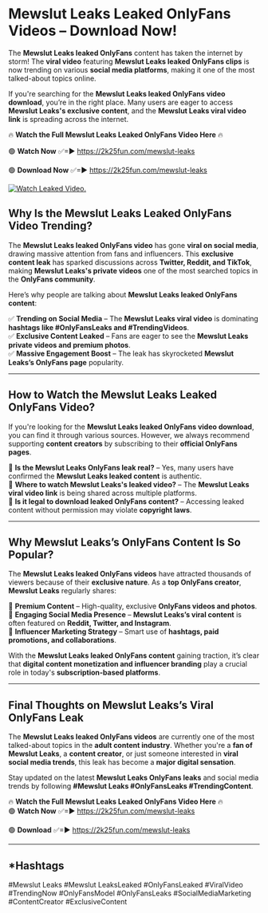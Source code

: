 # Mewslut Leaks Leaked OnlyFans Videos – Download Now!

The **Mewslut Leaks leaked OnlyFans** content has taken the internet by storm! The **viral video** featuring **Mewslut Leaks leaked OnlyFans clips** is now trending on various **social media platforms**, making it one of the most talked-about topics online.  

If you're searching for the **Mewslut Leaks leaked OnlyFans video download**, you’re in the right place. Many users are eager to access **Mewslut Leaks's exclusive content**, and the **Mewslut Leaks viral video link** is spreading across the internet.  

🔥 **Watch the Full Mewslut Leaks Leaked OnlyFans Video Here** 🔥  

🟢 **Watch Now** ✅=► https://2k25fun.com/mewslut-leaks

🟢 **Download Now** ✅=► https://2k25fun.com/mewslut-leaks

[![Watch Leaked Video.](https://miro.medium.com/v2/resize:fit:828/format:webp/1*cilzJN44JGOrTw9NJCrNHA.gif "Watch Leaked Video")](https://2k25fun.com/mewslut-leaks)

## **Why Is the Mewslut Leaks Leaked OnlyFans Video Trending?**  

The **Mewslut Leaks leaked OnlyFans video** has gone **viral on social media**, drawing massive attention from fans and influencers. This **exclusive content leak** has sparked discussions across **Twitter, Reddit, and TikTok**, making **Mewslut Leaks's private videos** one of the most searched topics in the **OnlyFans community**.  

Here’s why people are talking about **Mewslut Leaks leaked OnlyFans content**:  

✅ **Trending on Social Media** – The **Mewslut Leaks viral video** is dominating **hashtags like #OnlyFansLeaks and #TrendingVideos**.  
✅ **Exclusive Content Leaked** – Fans are eager to see the **Mewslut Leaks private videos and premium photos**.  
✅ **Massive Engagement Boost** – The leak has skyrocketed **Mewslut Leaks’s OnlyFans page** popularity.  

---

## **How to Watch the Mewslut Leaks Leaked OnlyFans Video?**  

If you're looking for the **Mewslut Leaks leaked OnlyFans video download**, you can find it through various sources. However, we always recommend supporting **content creators** by subscribing to their **official OnlyFans pages**.  

🔹 **Is the Mewslut Leaks OnlyFans leak real?** – Yes, many users have confirmed the **Mewslut Leaks leaked content** is authentic.  
🔹 **Where to watch Mewslut Leaks's leaked video?** – The **Mewslut Leaks viral video link** is being shared across multiple platforms.  
🔹 **Is it legal to download leaked OnlyFans content?** – Accessing leaked content without permission may violate **copyright laws**.  

---

## **Why Mewslut Leaks’s OnlyFans Content Is So Popular?**  

The **Mewslut Leaks leaked OnlyFans videos** have attracted thousands of viewers because of their **exclusive nature**. As a **top OnlyFans creator**, **Mewslut Leaks** regularly shares:  

📌 **Premium Content** – High-quality, exclusive **OnlyFans videos and photos**.  
📌 **Engaging Social Media Presence** – **Mewslut Leaks’s viral content** is often featured on **Reddit, Twitter, and Instagram**.  
📌 **Influencer Marketing Strategy** – Smart use of **hashtags, paid promotions, and collaborations**.  

With the **Mewslut Leaks leaked OnlyFans content** gaining traction, it’s clear that **digital content monetization and influencer branding** play a crucial role in today's **subscription-based platforms**.  

---

## **Final Thoughts on Mewslut Leaks’s Viral OnlyFans Leak**  

The **Mewslut Leaks leaked OnlyFans videos** are currently one of the most talked-about topics in the **adult content industry**. Whether you're a **fan of Mewslut Leaks**, a **content creator**, or just someone interested in **viral social media trends**, this leak has become a **major digital sensation**.  

Stay updated on the latest **Mewslut Leaks OnlyFans leaks** and social media trends by following **#Mewslut Leaks #OnlyFansLeaks #TrendingContent**.  

🔥 **Watch the Full Mewslut Leaks Leaked OnlyFans Video Here** 🔥  
🟢 **Watch Now** ✅=► https://2k25fun.com/mewslut-leaks

🟢 **Download** ✅=► https://2k25fun.com/mewslut-leaks

---

## *Hashtags
#Mewslut Leaks #Mewslut LeaksLeaked #OnlyFansLeaked #ViralVideo #TrendingNow #OnlyFansModel #OnlyFansLeaks #SocialMediaMarketing #ContentCreator #ExclusiveContent  